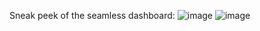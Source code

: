 Sneak peek of the seamless dashboard:
![image](https://github.com/user-attachments/assets/418a7171-2fd9-46c5-a9c3-c47a9ffa082a)
![image](https://github.com/user-attachments/assets/f6922685-a2ae-415d-9eee-e07618452561)


